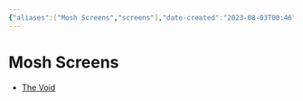 ```yaml
---
{"aliases":["Mosh Screens","screens"],"date-created":"2023-08-03T00:46","date-modified":"2023-08-03T00:46","dg-publish":true,"tags":[null],"title":"Mosh Screens","permalink":"/blooms/fallow/mosh/screens/","dgPassFrontmatter":true,"updated":"2023-08-03T00:46"}
---
```



# Mosh Screens

- [The Void](https://lvllvl.com/?gid=49bd48f2260fa1b0ffcb310e1688526e)
